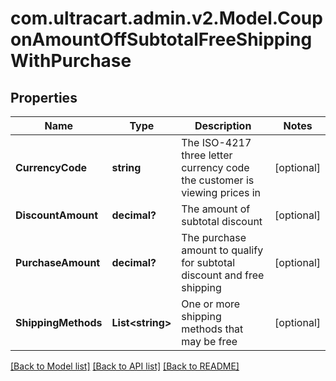# com.ultracart.admin.v2.Model.CouponAmountOffSubtotalFreeShippingWithPurchase
## Properties

Name | Type | Description | Notes
------------ | ------------- | ------------- | -------------
**CurrencyCode** | **string** | The ISO-4217 three letter currency code the customer is viewing prices in | [optional] 
**DiscountAmount** | **decimal?** | The amount of subtotal discount | [optional] 
**PurchaseAmount** | **decimal?** | The purchase amount to qualify for subtotal discount and free shipping | [optional] 
**ShippingMethods** | **List&lt;string&gt;** | One or more shipping methods that may be free | [optional] 


[[Back to Model list]](../README.md#documentation-for-models) [[Back to API list]](../README.md#documentation-for-api-endpoints) [[Back to README]](../README.md)

